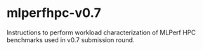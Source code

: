 # mlperfhpc-v0.7
Instructions to perform workload characterization of MLPerf HPC benchmarks used in v0.7 submission round.
